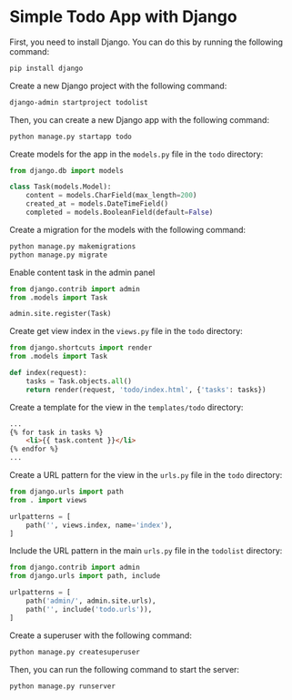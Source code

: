 # Simple Todo App with Django

First, you need to install Django. You can do this by running the following command:

```bash
pip install django
```

Create a new Django project with the following command:

```bash
django-admin startproject todolist
```

Then, you can create a new Django app with the following command:

```bash
python manage.py startapp todo
```

Create models for the app in the `models.py` file in the `todo` directory:

```python
from django.db import models

class Task(models.Model):
    content = models.CharField(max_length=200)
    created_at = models.DateTimeField()
    completed = models.BooleanField(default=False)
```

Create a migration for the models with the following command:

```bash
python manage.py makemigrations
python manage.py migrate
```

Enable content task in the admin panel

```python
from django.contrib import admin
from .models import Task

admin.site.register(Task)
```

Create get view index in the `views.py` file in the `todo` directory:

```python
from django.shortcuts import render
from .models import Task

def index(request):
    tasks = Task.objects.all()
    return render(request, 'todo/index.html', {'tasks': tasks})
```

Create a template for the view in the `templates/todo` directory:

```html
...
{% for task in tasks %}
    <li>{{ task.content }}</li>
{% endfor %}
...
```

Create a URL pattern for the view in the `urls.py` file in the `todo` directory:

```python
from django.urls import path
from . import views

urlpatterns = [
    path('', views.index, name='index'),
]
```

Include the URL pattern in the main `urls.py` file in the `todolist` directory:

```python
from django.contrib import admin
from django.urls import path, include

urlpatterns = [
    path('admin/', admin.site.urls),
    path('', include('todo.urls')),
]
```

Create a superuser with the following command:

```bash
python manage.py createsuperuser
```



Then, you can run the following command to start the server:

```bash
python manage.py runserver
```

